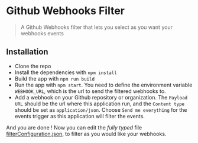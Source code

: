 # Github Webhooks Filter
> A Github Webhooks filter that lets you select as you want your webhooks events

## Installation

- Clone the repo
- Install the dependencies with `npm install`
- Build the app with `npm run build`
- Run the app with `npm start`. You need to define the environment variable `WEBHOOK_URL`, which is the url to send the filtered webhooks to.
- Add a webhook on your Github repository or organization. The `Payload URL` should be the url where this application run, and the `Content type` should be set as `application/json`. Choose `Send me everything` for the events trigger as this application will filter the events.

And you are done ! Now you can edit the *fully typed* file [filterConfiguration.json](src/filterConfiguration.json), to filter as you would like your webhooks.
